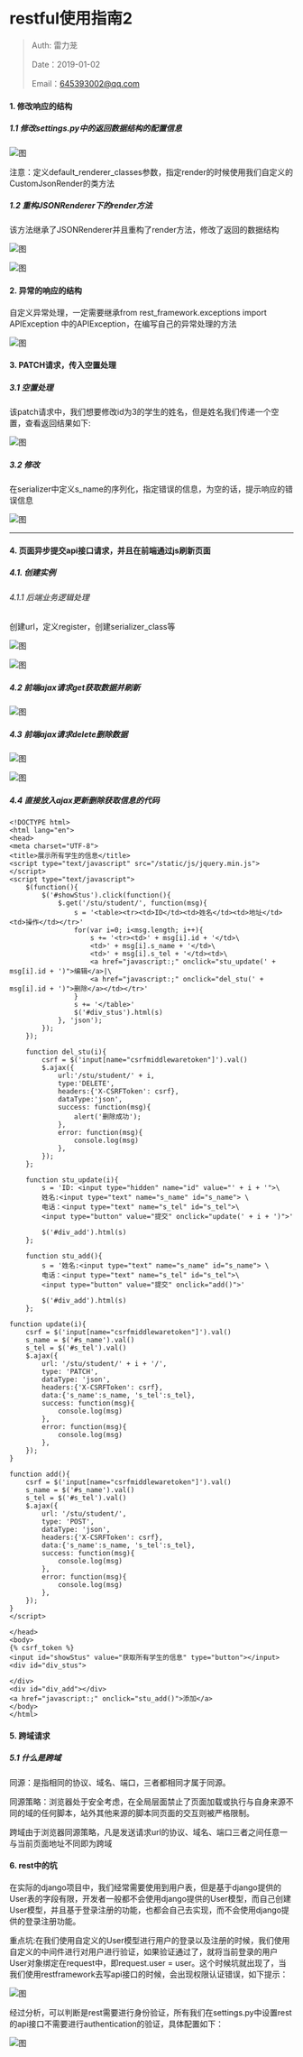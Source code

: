 
# restful使用指南2

>Auth: 雷力茏
>
>Date：2019-01-02
>
>Email：645393002@qq.com

#### 1. 修改响应的结构

##### 1.1 修改settings.py中的返回数据结构的配置信息

![图](images/django_rest_render_setting.png)

注意：定义default_renderer_classes参数，指定render的时候使用我们自定义的CustomJsonRender的类方法

##### 1.2 重构JSONRenderer下的render方法

该方法继承了JSONRenderer并且重构了render方法，修改了返回的数据结构

![图](images/django_rest_render1.png)


![图](images/django_rest_render2.png)
​	

#### 2. 异常的响应的结构


自定义异常处理，一定需要继承from rest_framework.exceptions import APIException
中的APIException，在编写自己的异常处理的方法

![图](images/django_rest_error.png)

#### 3. PATCH请求，传入空置处理

##### 3.1 空置处理

该patch请求中，我们想要修改id为3的学生的姓名，但是姓名我们传递一个空置，查看返回结果如下:

![图](images/django_rest_filed_blank.png)

##### 3.2 修改

在serializer中定义s_name的序列化，指定错误的信息，为空的话，提示响应的错误信息

![图](images/django_rest_fields_blank_youhua.png)

***

#### 4. 页面异步提交api接口请求，并且在前端通过js刷新页面

##### 4.1. 创建实例

###### 4.1.1 后端业务逻辑处理 

创建url，定义register，创建serializer_class等

![图](images/django_rest_framework.png)


![图](images/django_rest_serializers.png)

##### 4.2 前端ajax请求get获取数据并刷新

![图](images/django_rest_html_ajax_get.png)


##### 4.3 前端ajax请求delete删除数据

![图](images/django_rest_ajax_delete.png)

![图](images/django_rest_ajax_delete_function.png)

##### 4.4 直接放入ajax更新删除获取信息的代码

	<!DOCTYPE html>
	<html lang="en">
	<head>
	<meta charset="UTF-8">
	<title>展示所有学生的信息</title>
	<script type="text/javascript" src="/static/js/jquery.min.js"></script>
	<script type="text/javascript">
	    $(function(){
	        $('#showStus').click(function(){
	            $.get('/stu/student/', function(msg){
	                s = '<table><tr><td>ID</td><td>姓名</td><td>地址</td><td>操作</td></tr>'
	                for(var i=0; i<msg.length; i++){
	                    s += '<tr><td>' + msg[i].id + '</td>\
	                    <td>' + msg[i].s_name + '</td>\
	                    <td>' + msg[i].s_tel + '</td><td>\
	                    <a href="javascript:;" onclick="stu_update(' + msg[i].id + ')">编辑</a>|\
	                    <a href="javascript:;" onclick="del_stu(' + msg[i].id + ')">删除</a></td></tr>'
	                }
	                s += '</table>'
	                $('#div_stus').html(s)
	            }, 'json');
	        });
	    });
	
	    function del_stu(i){
	        csrf = $('input[name="csrfmiddlewaretoken"]').val()
	        $.ajax({
	            url:'/stu/student/' + i,
	            type:'DELETE',
	            headers:{'X-CSRFToken': csrf},
	            dataType:'json',
	            success: function(msg){
	                alert('删除成功');
	            },
	            error: function(msg){
	                console.log(msg)
	            },
	        });
	    };
	
	    function stu_update(i){
	        s = 'ID: <input type="hidden" name="id" value="' + i + '">\
	        姓名:<input type="text" name="s_name" id="s_name"> \
	        电话：<input type="text" name="s_tel" id="s_tel">\
	        <input type="button" value="提交" onclick="update(' + i + ')">'
	
	        $('#div_add').html(s)
	    };
	
	    function stu_add(){
	        s = '姓名:<input type="text" name="s_name" id="s_name"> \
	        电话：<input type="text" name="s_tel" id="s_tel">\
	        <input type="button" value="提交" onclick="add()">'
	
	        $('#div_add').html(s)
	    };
	
	function update(i){
	    csrf = $('input[name="csrfmiddlewaretoken"]').val()
	    s_name = $('#s_name').val()
	    s_tel = $('#s_tel').val()
	    $.ajax({
	        url: '/stu/student/' + i + '/',
	        type: 'PATCH',
	        dataType: 'json',
	        headers:{'X-CSRFToken': csrf},
	        data:{'s_name':s_name, 's_tel':s_tel},
	        success: function(msg){
	            console.log(msg)
	        },
	        error: function(msg){
	            console.log(msg)
	        },
	    });
	}
	
	function add(){
	    csrf = $('input[name="csrfmiddlewaretoken"]').val()
	    s_name = $('#s_name').val()
	    s_tel = $('#s_tel').val()
	    $.ajax({
	        url: '/stu/student/',
	        type: 'POST',
	        dataType: 'json',
	        headers:{'X-CSRFToken': csrf},
	        data:{'s_name':s_name, 's_tel':s_tel},
	        success: function(msg){
	            console.log(msg)
	        },
	        error: function(msg){
	            console.log(msg)
	        },
	    });
	}
	</script>
	
	</head>
	<body>
	{% csrf_token %}
	<input id="showStus" value="获取所有学生的信息" type="button"></input>
	<div id="div_stus">
	
	</div>
	<div id="div_add"></div>
	<a href="javascript:;" onclick="stu_add()">添加</a>
	</body>
	</html>

#### 5. 跨域请求

##### 5.1 什么是跨域

同源：是指相同的协议、域名、端口，三者都相同才属于同源。

同源策略：浏览器处于安全考虑，在全局层面禁止了页面加载或执行与自身来源不同的域的任何脚本，站外其他来源的脚本同页面的交互则被严格限制。

跨域由于浏览器同源策略，凡是发送请求url的协议、域名、端口三者之间任意一与当前页面地址不同即为跨域

#### 6. rest中的坑

在实际的django项目中，我们经常需要使用到用户表，但是基于django提供的User表的字段有限，开发者一般都不会使用django提供的User模型，而自己创建User模型，并且基于登录注册的功能，也都会自己去实现，而不会使用django提供的登录注册功能。

重点坑:在我们使用自定义的User模型进行用户的登录以及注册的时候，我们使用自定义的中间件进行对用户进行验证，如果验证通过了，就将当前登录的用户User对象绑定在request中，即request.user = user。这个时候坑就出现了，当我们使用restframework去写api接口的时候，会出现权限认证错误，如下提示：

![图](images/django_rest_keng1.png)

经过分析，可以判断是rest需要进行身份验证，所有我们在settings.py中设置rest的api接口不需要进行authentication的验证，具体配置如下：

![图](images/django_rest_setting_keng1.png)
